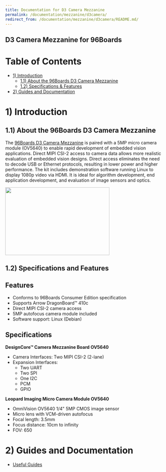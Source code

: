 ```yaml
---
title: Documentation for D3 Camera Mezzanine
permalink: /documentation/mezzanine/d3camera/
redirect_from: /documentation/mezzanine/d3camera/README.md/
---
```

## D3 Camera Mezzanine for 96Boards

# Table of Contents
- [1) Introduction](#1-introduction)
  - [1.1) About the 96Boards D3 Camera Mezzanine](#11-about-the-96boards-d3-camera-mezzanine)
  - [1.2) Specifications & Features](#12-specifications-and-features)
- [2) Guides and Documentation](#2-guides-and-documentation)

# 1) Introduction
## 1.1) About the 96Boards D3 Camera Mezzanine

The [96Boards D3 Camera Mezzanine](https://www.96boards.org/product/d3camera/) is paired with a 5MP micro camera module (OV5640) to
enable rapid development of embedded vision applications.
Direct MIPI CSI-2 access to camera data allows more realistic evaluation of embedded vision designs.
Direct access eliminates the need to decode USB or Ethernet protocols, resulting in lower power and
higher performance.
The kit includes demonstration software running Linux to display 1080p video via HDMI. It is ideal for
algorithm development, end application development, and evaluation of image sensors and optics.


<img src="https://www.96boards.org/product/mezzanine/d3camera/images/D3-DesignCore.jpg?raw=true" data-canonical-src="https://www.96boards.org/product/mezzanine/d3camera/images/D3-DesignCore.jpg?raw=true" width="330" height="215" />

## 1.2) Specifications and Features

## Features
- Conforms to 96Boards Consumer Edition specification
- Supports Arrow DragonBoard™ 410c
- Direct MIPI CSI-2 camera access
- 5MP autofocus camera module included
- Software support: Linux (Debian)

## Specifications
**DesignCore™ Camera Mezzanine Board OV5640**
- Camera Interfaces: Two MIPI CSI-2 (2-lane)
- Expansion Interfaces:
    - Two UART
    - Two SPI
    - One I2C
    - PCM
    - GPIO

**Leopard Imaging Micro Camera Module OV5640**
- OmniVision OV5640 1/4" 5MP CMOS image sensor
- Micro lens with VCM-driven autofocus
- Focal length: 3.5mm
- Focus distance: 10cm to infinity
- FOV: 650

# 2) Guides and Documentation
  - [Useful Guides](guides/)
